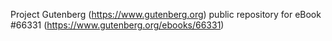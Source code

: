 Project Gutenberg (https://www.gutenberg.org) public repository for
eBook #66331 (https://www.gutenberg.org/ebooks/66331)
